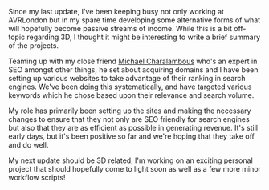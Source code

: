 <p>Since my last update, I've been keeping busy not only working at AVRLondon but in my spare time developing some alternative forms of what will hopefully become passive streams of income. While this is a bit off-topic regarding 3D, I thought it might be interesting to write a brief summary of the projects.</p>

<p>Teaming up with my close friend <a href="http://www.michaelcharalambous.com/" title="Michael Charalambous" target="_blank">Michael Charalambous</a> who's an expert in SEO amongst other things, he set about acquiring domains and  I have been setting up various websites to take advantage of their ranking in search engines. We've been doing this systematically, and have targeted various keywords which he chose based upon their relevance and search volume.</p>

<p>My role has primarily been setting up the sites and making the necessary changes to ensure that they not only are SEO friendly for search engines but also that they are as efficient as possible in generating revenue. It's still early days, but it's been positive so far and we're hoping that they take off and do well. </p>

<p>My next update should be 3D related, I'm working on an exciting personal project that should hopefully come to light soon as well as a few more minor workflow scripts!</p>
